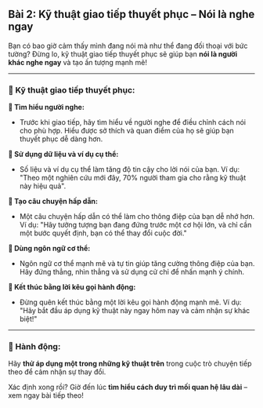 ## Bài 2: Kỹ thuật giao tiếp thuyết phục – Nói là nghe ngay  

Bạn có bao giờ cảm thấy mình đang nói mà như thể đang đối thoại với bức tường? Đừng lo, kỹ thuật giao tiếp thuyết phục sẽ giúp bạn **nói là người khác nghe ngay** và tạo ấn tượng mạnh mẽ!

---

### 📌 Kỹ thuật giao tiếp thuyết phục:  

**🔹 Tìm hiểu người nghe:**
- Trước khi giao tiếp, hãy tìm hiểu về người nghe để điều chỉnh cách nói cho phù hợp. Hiểu được sở thích và quan điểm của họ sẽ giúp bạn thuyết phục dễ dàng hơn.

**🔹 Sử dụng dữ liệu và ví dụ cụ thể:**
- Số liệu và ví dụ cụ thể làm tăng độ tin cậy cho lời nói của bạn. Ví dụ: "Theo một nghiên cứu mới đây, 70% người tham gia cho rằng kỹ thuật này hiệu quả".

**🔹 Tạo câu chuyện hấp dẫn:**
- Một câu chuyện hấp dẫn có thể làm cho thông điệp của bạn dễ nhớ hơn. Ví dụ: "Hãy tưởng tượng bạn đang đứng trước một cơ hội lớn, và chỉ cần một bước quyết định, bạn có thể thay đổi cuộc đời."

**🔹 Dùng ngôn ngữ cơ thể:**
- Ngôn ngữ cơ thể mạnh mẽ và tự tin giúp tăng cường thông điệp của bạn. Hãy đứng thẳng, nhìn thẳng và sử dụng cử chỉ để nhấn mạnh ý chính.

**🔹 Kết thúc bằng lời kêu gọi hành động:**
- Đừng quên kết thúc bằng một lời kêu gọi hành động mạnh mẽ. Ví dụ: "Hãy bắt đầu áp dụng kỹ thuật này ngay hôm nay và cảm nhận sự khác biệt!"

---

### 🚀 Hành động:  

Hãy **thử áp dụng một trong những kỹ thuật trên** trong cuộc trò chuyện tiếp theo để cảm nhận sự thay đổi.  

Xác định xong rồi? Giờ đến lúc **tìm hiểu cách duy trì mối quan hệ lâu dài** – xem ngay bài tiếp theo!  